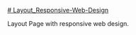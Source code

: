 [# Layout_Responsive-Web-Design](https://nrdevpy.github.io/Layout_Responsive-Web-Design/)


Layout Page with responsive web design.
